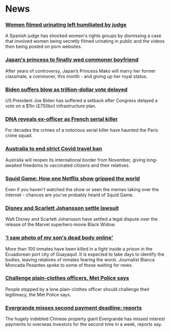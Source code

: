 # News
### [Women filmed urinating left humiliated by judge](https://www.bbc.com/news/world-europe-58747084)
A Spanish judge has shocked women's rights groups by dismissing a case that involved women being secretly filmed urinating in public and the videos then being posted on porn websites.
### [Japan's princess to finally wed commoner boyfriend](https://www.bbc.com/news/world-asia-58758317)
After years of controversy, Japan’s Princess Mako will marry her former classmate, a commoner, this month - and giving up her royal status. 
### [Biden suffers blow as trillion-dollar vote delayed](https://www.bbc.com/news/world-us-canada-58758738)
US President Joe Biden has suffered a setback after Congress delayed a vote on a $1tn (£750bn) infrastructure plan. 
### [DNA reveals ex-officer as French serial killer](https://www.bbc.com/news/world-europe-58749596)
For decades the crimes of a notorious serial killer have haunted the Paris crime squad.
### [Australia to end strict Covid travel ban](https://www.bbc.com/news/world-australia-58757888)
Australia will reopen its international border from November, giving long-awaited freedoms to vaccinated citizens and their relatives.
### [Squid Game: How one Netflix show gripped the world](https://www.bbc.com/news/world-asia-58729766)
Even if you haven't watched the show or seen the memes taking over the internet - chances are you've probably heard of Squid Game.
### [Disney and Scarlett Johansson settle lawsuit](https://www.bbc.com/news/business-58757748)
Walt Disney and Scarlett Johansson have settled a legal dispute over the release of the Marvel superhero movie Black Widow.
### ['I saw photo of my son's dead body online'](https://www.bbc.com/news/world-latin-america-58756916)
More than 100 inmates have been killed in a fight inside a prison in the Ecuadorean port city of Guayaquil. It is expected to take days to identify the bodies, leaving relatives of inmates fearing the worst. Journalist Blanca Moncada Pesantes spoke to some of those waiting for news.
### [Challenge plain-clothes officers, Met Police says](https://www.bbc.com/news/uk-58757375)
People stopped by a lone plain-clothes officer should challenge their legitimacy, the Met Police says.
### [Evergrande misses second payment deadline: reports](https://www.bbc.com/news/world-asia-china-58749594)
The hugely indebted Chinese property giant Evergrande has missed interest payments to overseas investors for the second time in a week, reports say.
